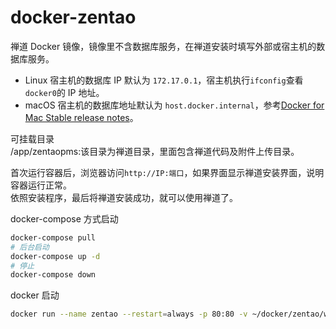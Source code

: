# docker-zentao

禅道 Docker 镜像，镜像里不含数据库服务，在禅道安装时填写外部或宿主机的数据库服务。

- Linux 宿主机的数据库 IP 默认为 ``172.17.0.1``，宿主机执行``ifconfig``查看``docker0``的 IP 地址。
- macOS 宿主机的数据库地址默认为 ``host.docker.internal``，参考[Docker for Mac Stable release notes](https://docs.docker.com/docker-for-mac/release-notes/)。

可挂载目录  
/app/zentaopms:该目录为禅道目录，里面包含禅道代码及附件上传目录。

首次运行容器后，浏览器访问``http://IP:端口``，如果界面显示禅道安装界面，说明容器运行正常。  
依照安装程序，最后将禅道安装成功，就可以使用禅道了。

docker-compose 方式启动

```bash
docker-compose pull
# 后台启动
docker-compose up -d
# 停止
docker-compose down
```

docker 启动

```bash
docker run --name zentao --restart=always -p 80:80 -v ~/docker/zentao/www:/app/zentaopms -d jefferlau/zentao:without-db
```


